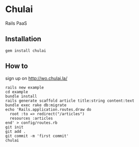 # Chulai

Rails PaaS

## Installation

    gem install chulai

## How to

sign up on http://wo.chulai.la/

    rails new example
    cd example
    bundle install
    rails generate scaffold article title:string content:text
    bundle exec rake db:migrate
    echo 'Rails.application.routes.draw do
      root :to => redirect("/articles")
      resources :articles
    end' > config/routes.rb
    git init
    git add .
    git commit -m 'first commit'
    chulai
